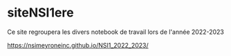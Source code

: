 # siteNSI1ere

Ce site regroupera les divers notebook de travail lors de l'année 2022-2023

https://nsimeyroneinc.github.io/NSI1_2022_2023/
